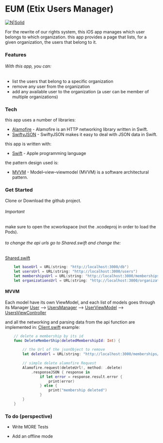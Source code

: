 # EUM (Etix Users Manager)

[![N|Solid](https://www.siliconluxembourg.lu/wp-content/uploads/2016/10/Etix_Everywhere_Logo-400x300.png)](https://nodesource.com/products/nsolid)

For the rewrite of our rights system, this iOS app manages which user belongs to which organization.
this app provides a page that lists, for a given organization, the users that belong to it.
### Features
###### With this app, you can: 
  - list the users that belong to a specific organization
  - remove any user from the organization 
  - add any available user to the organization (a user can be member of multiple organizations) 

### Tech

this app uses a number of libraries:
* [Alamofire] - Alamofire is an HTTP networking library written in Swift.
* [SwiftyJSON] - SwiftyJSON makes it easy to deal with JSON data in Swift.

this app is written with:
* [Swift] - Apple programming language

the pattern design used is:
* [MVVM] - Model–view–viewmodel (MVVM) is a software architectural pattern.



### Get Started
Clone or Download the github project.
###### Important
make sure to open the xcworkspace (not the .xcodeproj in order to load the Pods).
###### to change the api urls go to Shared.swift and change the:
[Shared.swift]
```swift
    let baseUrl = URL(string: "http://localhost:3000/db")                       
    let usersUrl = URL(string: "http://localhost:3000/users")                  
    let membershipsUrl = URL(string: "http://localhost:3000/memberships")  
    let organizationsUrl = URL(string: "http://localhost:3000/organizations") 
```

#### MVVM

Each model have its own ViewModel, and each list of models goes through its Manager
  [User]  -->  [UsersManager] --> [UserViewModel]  --> [UsersViewController]

and all the networking and parsing data from the api function are implemented in:
[Client.swift]
example:
```swift
    // delete a membership by its id
    func DeleteMemberShip(deletedMembershipId: Int) {
        
        // the Url of the jsonObject to remove
        let deleteUrl = URL(string: "http://localhost:3000/memberships/\(deletedMembershipId)")
        
        // simple delete alamofire Request
        Alamofire.request(deleteUrl!, method: .delete)
            .responseJSON { response in
                if let error = response.result.error {
                    print(error)
                } else {
                    print("membership deleted")
                }
        }
    }
```
 
### To do (perspective)

 - Write MORE Tests
 - Add an offline mode

   [Client.swift]: <https://github.com/YassineHa/Etix-MemberShip-Manager/blob/master/EUM/Client.swift>
   [UsersViewController]: <https://github.com/YassineHa/Etix-MemberShip-Manager/blob/master/EUM/UsersViewController.swift>
   [UsersManager]: <https://github.com/YassineHa/Etix-MemberShip-Manager/blob/master/EUM/UsersManager.swift>
   [UserViewModel]: <https://github.com/YassineHa/Etix-MemberShip-Manager/blob/master/EUM/UserViewModel.swift>
   [User]: <https://github.com/YassineHa/Etix-MemberShip-Manager/blob/master/EUM/User.swift>
   [Shared.swift]: <https://github.com/YassineHa/Etix-MemberShip-Manager/blob/master/EUM/Shared.swift>
   [MVVM]: <https://fr.wikipedia.org/wiki/Modèle-vue-vue_modèle>
   [Swift]: <https://swift.org>
   [SwiftyJSON]: <https://github.com/SwiftyJSON/SwiftyJSON>
   [Alamofire]: <https://github.com/Alamofire/Alamofire>

